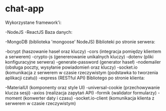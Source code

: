 # chat-app
Wykorzystane framework'i:

-NodeJS
-ReactJS
Baza danych:

-MongoDB (biblioteka 'mongoose' NodeJS)
Biblioteki po stronie serwera:

-bcrypt (haszowanie haseł oraz kluczy)
-cors (integracja pomiędzy klientem a serwerem)
-crypto-js (genererowanie unikalnych kluczy)
-dotenv (pliki konfiguracyjne serwera)
-generate-password (generator haseł)
-nodemailer (obsługa poczty, wysyłanie powiadomień oraz kluczy)
-socket.io (komunikacja z serwerem w czasie rzeczywistym (podstawka to tworzenia aplikacji czatu))
-express (RESTful API)
Bibliotego po stronie klienta:

-MaterialUI (komponenty oraz style UI)
-universal-cookie (przechowywanie klucza sesji)
-axios (realizacja zapytań API)
-formik (walidator formularzy)
-moment (konwerter daty i czasu)
-socket.io-client (komunikacja klienta z serwerem w czasie rzeczywistym)